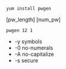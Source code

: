 
```
yum install pwgen
```


[pw_length] [num_pw]
```
pwgen 12 1
```

- -y symbols
- -0 no-numerals
- -A no-capitalize
- -s secure
